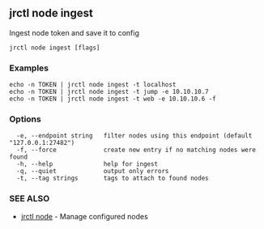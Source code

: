 ## jrctl node ingest

Ingest node token and save it to config

```
jrctl node ingest [flags]
```

### Examples

```
echo -n TOKEN | jrctl node ingest -t localhost
echo -n TOKEN | jrctl node ingest -t jump -e 10.10.10.7
echo -n TOKEN | jrctl node ingest -t web -e 10.10.10.6 -f
```

### Options

```
  -e, --endpoint string   filter nodes using this endpoint (default "127.0.0.1:27482")
  -f, --force             create new entry if no matching nodes were found
  -h, --help              help for ingest
  -q, --quiet             output only errors
  -t, --tag strings       tags to attach to found nodes
```

### SEE ALSO

* [jrctl node](jrctl_node.md)	 - Manage configured nodes


